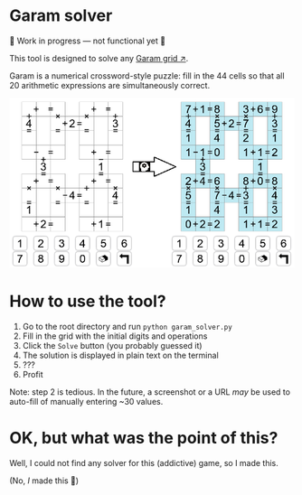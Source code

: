 # Garam solver
🚧 Work in progress — not functional yet 🚧

This tool is designed to solve any <a href="https://www.garamgame.com/garam/garam_en_ligne/master/index.html">Garam grid ↗</a>.

Garam is a numerical crossword-style puzzle: fill in the 44 cells so that all 20 arithmetic expressions are simultaneously correct.

<img src="img/grid_example_init.png" alt="Garam grid illustration" width="690"/> <!-- nice x10 -->


# How to use the tool?
1. Go to the root directory and run ```python garam_solver.py```
2. Fill in the grid with the initial digits and operations
3. Click the ```Solve``` button (you probably guessed it)
4. The solution is displayed in plain text on the terminal
5. ???
6. Profit

Note: step 2 is tedious. In the future, a screenshot or a URL _may_ be used to auto-fill of manually entering ~30 values.


# OK, but what was the point of this?
Well, I could not find any solver for this (addictive) game, so I made this.

(No, _I_ made this 🙂)

